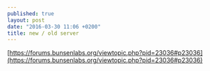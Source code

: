 ```yaml
---
published: true
layout: post
date: "2016-03-30 11:06 +0200"
title: new / old server
---
```


[https://forums.bunsenlabs.org/viewtopic.php?pid=23036#p23036](https://forums.bunsenlabs.org/viewtopic.php?pid=23036#p23036)
